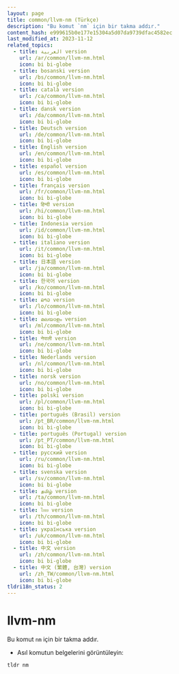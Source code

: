 ```yaml
---
layout: page
title: common/llvm-nm (Türkçe)
description: "Bu komut `nm` için bir takma addır."
content_hash: e999615b0e177e15304a5d07da9739dfac4582ec
last_modified_at: 2023-11-12
related_topics:
  - title: العربية version
    url: /ar/common/llvm-nm.html
    icon: bi bi-globe
  - title: bosanski version
    url: /bs/common/llvm-nm.html
    icon: bi bi-globe
  - title: català version
    url: /ca/common/llvm-nm.html
    icon: bi bi-globe
  - title: dansk version
    url: /da/common/llvm-nm.html
    icon: bi bi-globe
  - title: Deutsch version
    url: /de/common/llvm-nm.html
    icon: bi bi-globe
  - title: English version
    url: /en/common/llvm-nm.html
    icon: bi bi-globe
  - title: español version
    url: /es/common/llvm-nm.html
    icon: bi bi-globe
  - title: français version
    url: /fr/common/llvm-nm.html
    icon: bi bi-globe
  - title: हिन्दी version
    url: /hi/common/llvm-nm.html
    icon: bi bi-globe
  - title: Indonesia version
    url: /id/common/llvm-nm.html
    icon: bi bi-globe
  - title: italiano version
    url: /it/common/llvm-nm.html
    icon: bi bi-globe
  - title: 日本語 version
    url: /ja/common/llvm-nm.html
    icon: bi bi-globe
  - title: 한국어 version
    url: /ko/common/llvm-nm.html
    icon: bi bi-globe
  - title: ລາວ version
    url: /lo/common/llvm-nm.html
    icon: bi bi-globe
  - title: മലയാളം version
    url: /ml/common/llvm-nm.html
    icon: bi bi-globe
  - title: नेपाली version
    url: /ne/common/llvm-nm.html
    icon: bi bi-globe
  - title: Nederlands version
    url: /nl/common/llvm-nm.html
    icon: bi bi-globe
  - title: norsk version
    url: /no/common/llvm-nm.html
    icon: bi bi-globe
  - title: polski version
    url: /pl/common/llvm-nm.html
    icon: bi bi-globe
  - title: português (Brasil) version
    url: /pt_BR/common/llvm-nm.html
    icon: bi bi-globe
  - title: português (Portugal) version
    url: /pt_PT/common/llvm-nm.html
    icon: bi bi-globe
  - title: русский version
    url: /ru/common/llvm-nm.html
    icon: bi bi-globe
  - title: svenska version
    url: /sv/common/llvm-nm.html
    icon: bi bi-globe
  - title: தமிழ் version
    url: /ta/common/llvm-nm.html
    icon: bi bi-globe
  - title: ไทย version
    url: /th/common/llvm-nm.html
    icon: bi bi-globe
  - title: українська version
    url: /uk/common/llvm-nm.html
    icon: bi bi-globe
  - title: 中文 version
    url: /zh/common/llvm-nm.html
    icon: bi bi-globe
  - title: 中文 (繁體, 台灣) version
    url: /zh_TW/common/llvm-nm.html
    icon: bi bi-globe
tldri18n_status: 2
---
```

# llvm-nm

Bu komut `nm` için bir takma addır.

- Asıl komutun belgelerini görüntüleyin:

`tldr nm`
